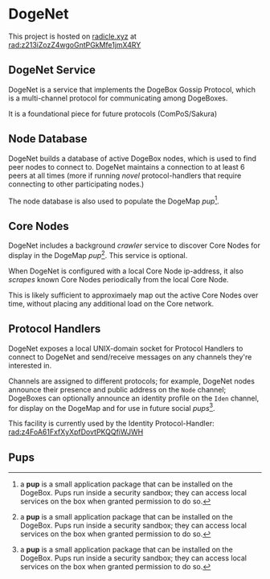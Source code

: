 # DogeNet

This project is hosted on [radicle.xyz](https://radicle.xyz) at [rad:z213iZozZ4wgoGntPGkMfe1jmX4RY](https://app.radicle.xyz/nodes/ash.radicle.garden/z213iZozZ4wgoGntPGkMfe1jmX4RY)

## DogeNet Service

DogeNet is a service that implements the DogeBox Gossip Protocol, which is a
multi-channel protocol for communicating among DogeBoxes.

It is a foundational piece for future protocols (ComPoS/Sakura)	

## Node Database

DogeNet builds a database of active DogeBox nodes, which is used to find
peer nodes to connect to. DogeNet maintains a connection to at least 6
peers at all times (more if running *novel* protocol-handlers that require
connecting to other participating nodes.)

The node database is also used to populate the DogeMap *pup*[^1].

## Core Nodes

DogeNet includes a background *crawler* service to discover Core Nodes
for display in the DogeMap *pup*[^1]. This service is optional.

When DogeNet is configured with a local Core Node ip-address, it also
*scrapes* known Core Nodes periodically from the local Core Node.

This is likely sufficient to approximaely map out the active Core Nodes
over time, without placing any additional load on the Core network.

## Protocol Handlers

DogeNet exposes a local UNIX-domain socket for Protocol Handlers to connect
to DogeNet and send/receive messages on any channels they're interested in.

Channels are assigned to different protocols; for example, DogeNet nodes
announce their presence and public address on the `Node` channel; DogeBoxes
can optionally announce an identity profile on the `Iden` channel, for
display on the DogeMap and for use in future social *pups*[^1].

This facility is currently used by the Identity Protocol-Handler:
[rad:z4FoA61FxfXyXpfDovtPKQQfiWJWH](https://app.radicle.xyz/nodes/ash.radicle.garden/z4FoA61FxfXyXpfDovtPKQQfiWJWH)

## Pups

[^1]: a **pup** is a small application package that can be installed on the DogeBox.
Pups run inside a security sandbox; they can access local services on the box
when granted permission to do so.
